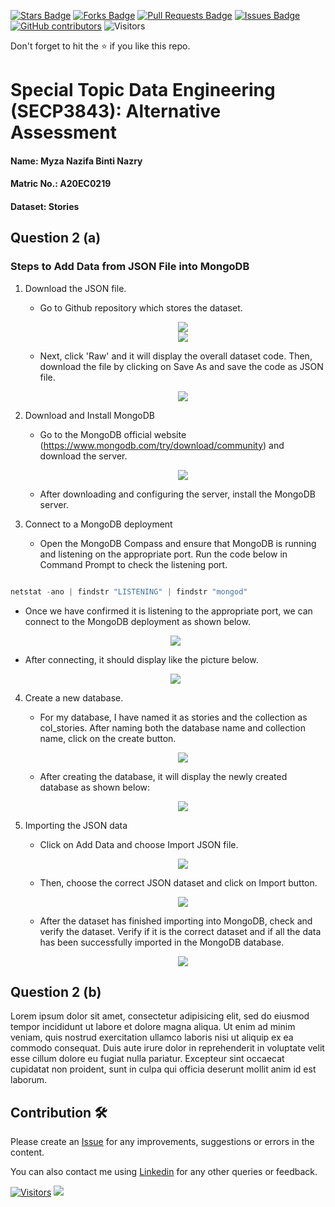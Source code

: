 <a href="https://github.com/drshahizan/SECP3843/stargazers"><img src="https://img.shields.io/github/stars/drshahizan/SECP3843" alt="Stars Badge"/></a>
<a href="https://github.com/drshahizan/SECP3843/network/members"><img src="https://img.shields.io/github/forks/drshahizan/SECP3843" alt="Forks Badge"/></a>
<a href="https://github.com/drshahizan/SECP3843/pulls"><img src="https://img.shields.io/github/issues-pr/drshahizan/SECP3843" alt="Pull Requests Badge"/></a>
<a href="https://github.com/drshahizan/SECP3843/issues"><img src="https://img.shields.io/github/issues/drshahizan/SECP3843" alt="Issues Badge"/></a>
<a href="https://github.com/drshahizan/SECP3843/graphs/contributors"><img alt="GitHub contributors" src="https://img.shields.io/github/contributors/drshahizan/SECP3843?color=2b9348"></a>
![Visitors](https://api.visitorbadge.io/api/visitors?path=https%3A%2F%2Fgithub.com%2Fdrshahizan%2FSECP3843&labelColor=%23d9e3f0&countColor=%23697689&style=flat)

Don't forget to hit the :star: if you like this repo.

# Special Topic Data Engineering (SECP3843): Alternative Assessment

#### Name: Myza Nazifa Binti Nazry
#### Matric No.: A20EC0219
#### Dataset: Stories

## Question 2 (a)

### Steps to Add Data from JSON File into MongoDB

1. Download the JSON file.
   - Go to Github repository which stores the dataset.
     
      <div align="center"><img src="https://github.com/drshahizan/SECP3843/blob/main/submission/myzanazifah/materials/dw%20data(1).png" /></div>
      <div align="center"><img src="https://github.com/drshahizan/SECP3843/blob/main/submission/myzanazifah/materials/dw%20data(2).png" /></div>
   - Next, click 'Raw' and it will display the overall dataset code. Then, download the file by clicking on Save As and save the code as JSON file.
          
      <div align="center"><img src="https://github.com/drshahizan/SECP3843/blob/main/submission/myzanazifah/materials/dw%20datas(3).png" /></div>
   
2. Download and Install MongoDB
   - Go to the MongoDB official website (https://www.mongodb.com/try/download/community) and download the server.

     <div align="center"><img src="https://github.com/drshahizan/SECP3843/blob/main/submission/myzanazifah/materials/dw%20mongodb.png" /></div>
   - After downloading and configuring the server, install the MongoDB server.

     
3. Connect to a MongoDB deployment
   - Open the MongoDB Compass and ensure that MongoDB is running and listening on the appropriate port. Run the code below in Command Prompt to check the listening port.

```python

netstat -ano | findstr "LISTENING" | findstr "mongod"

```

   - Once we have confirmed it is listening to the appropriate port, we can connect to the MongoDB deployment as shown below.

      <div align="center"><img src="https://github.com/drshahizan/SECP3843/blob/main/submission/myzanazifah/materials/q2%20mongodb(1).png" /></div>

   - After connecting, it should display like the picture below.
     
      <div align="center"><img src="https://github.com/drshahizan/SECP3843/blob/main/submission/myzanazifah/materials/q2%20mongodb(2).png" /></div>

      
4. Create a new database.
   - For my database, I have named it as stories and the collection as col_stories. After naming both the database name and collection name, click on the create button.
     
      <div align="center"><img src="https://github.com/drshahizan/SECP3843/blob/main/submission/myzanazifah/materials/q2%20mongodb(3).png" /></div>
      
   - After creating the database, it will display the newly created database as shown below:
     
      <div align="center"><img src="https://github.com/drshahizan/SECP3843/blob/main/submission/myzanazifah/materials/q2%20mongodb(4).png" /></div>

      
5. Importing the JSON data
   - Click on Add Data and choose Import JSON file.
      
      <div align="center"><img src="https://github.com/drshahizan/SECP3843/blob/main/submission/myzanazifah/materials/import(1).png" /></div>
      
   - Then, choose the correct JSON dataset and click on Import button.
      
      <div align="center"><img src="https://github.com/drshahizan/SECP3843/blob/main/submission/myzanazifah/materials/import(2).png" /></div>
      
   - After the dataset has finished importing into MongoDB, check and verify the dataset. Verify if it is the correct dataset and if all the data has been successfully imported in the MongoDB database.
      
      <div align="center"><img src="https://github.com/drshahizan/SECP3843/blob/main/submission/myzanazifah/materials/import(3).png" /></div>

      
## Question 2 (b)
Lorem ipsum dolor sit amet, consectetur adipisicing elit, sed do eiusmod tempor incididunt ut labore et dolore magna aliqua. Ut enim ad minim veniam, quis nostrud exercitation ullamco laboris nisi ut aliquip ex ea commodo consequat. Duis aute irure dolor in reprehenderit in voluptate velit esse cillum dolore eu fugiat nulla pariatur. Excepteur sint occaecat cupidatat non proident, sunt in culpa qui officia deserunt mollit anim id est laborum.

## Contribution 🛠️
Please create an [Issue](https://github.com/drshahizan/special-topic-data-engineering/issues) for any improvements, suggestions or errors in the content.

You can also contact me using [Linkedin](https://www.linkedin.com/in/drshahizan/) for any other queries or feedback.

[![Visitors](https://api.visitorbadge.io/api/visitors?path=https%3A%2F%2Fgithub.com%2Fdrshahizan&labelColor=%23697689&countColor=%23555555&style=plastic)](https://visitorbadge.io/status?path=https%3A%2F%2Fgithub.com%2Fdrshahizan)
![](https://hit.yhype.me/github/profile?user_id=81284918)



